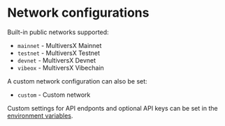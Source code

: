 # Network configurations

Built-in public networks supported:

- `mainnet` - MultiversX Mainnet
- `testnet` - MultiversX Testnet
- `devnet` - MultiversX Devnet
- `vibeox` - MultiversX Vibechain

A custom network configuration can also be set:

- `custom` - Custom network

Custom settings for API endponts and optional API keys can be set in the [environment variables](./.env.example).
